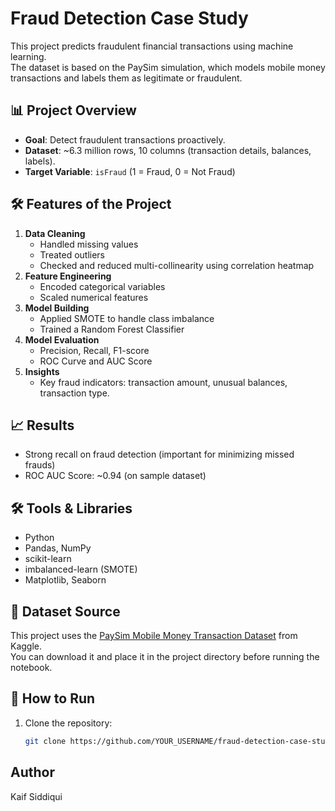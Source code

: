 # Fraud Detection Case Study

This project predicts fraudulent financial transactions using machine learning.  
The dataset is based on the PaySim simulation, which models mobile money transactions and labels them as legitimate or fraudulent.

## 📊 Project Overview
- **Goal**: Detect fraudulent transactions proactively.
- **Dataset**: ~6.3 million rows, 10 columns (transaction details, balances, labels).
- **Target Variable**: `isFraud` (1 = Fraud, 0 = Not Fraud)

## 🛠 Features of the Project
1. **Data Cleaning**
   - Handled missing values
   - Treated outliers
   - Checked and reduced multi-collinearity using correlation heatmap
2. **Feature Engineering**
   - Encoded categorical variables
   - Scaled numerical features
3. **Model Building**
   - Applied SMOTE to handle class imbalance
   - Trained a Random Forest Classifier
4. **Model Evaluation**
   - Precision, Recall, F1-score
   - ROC Curve and AUC Score
5. **Insights**
   - Key fraud indicators: transaction amount, unusual balances, transaction type.

## 📈 Results
- Strong recall on fraud detection (important for minimizing missed frauds)
- ROC AUC Score: ~0.94 (on sample dataset)

## 🛠 Tools & Libraries
- Python
- Pandas, NumPy
- scikit-learn
- imbalanced-learn (SMOTE)
- Matplotlib, Seaborn

## 📂 Dataset Source
This project uses the [PaySim Mobile Money Transaction Dataset](https://www.kaggle.com/datasets/ealaxi/paysim1) from Kaggle.  
You can download it and place it in the project directory before running the notebook.


## 📂 How to Run
1. Clone the repository:
   ```bash
   git clone https://github.com/YOUR_USERNAME/fraud-detection-case-study.git

## Author
Kaif Siddiqui

